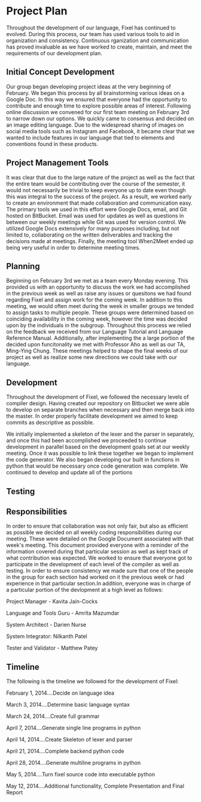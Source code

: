 # Project Plan
Throughout the development of our language, Fixel has continued to evolved.  During this process, our team has used various tools to aid in organization and consistency.   Continuous rganization and communication has proved invaluable as we have worked to create, maintain, and meet the requirements of our development plan.

## Initial Concept Development
Our group began developing project ideas at the very beginning of February.  We began this process by all brainstorming various ideas on a Google Doc.  In this way we ensured that everyone had the opportunity to contribute and enough time to explore possible areas of interest.  Following online discussion we convened for our first team meeting on February 3rd to narrow down our options.  We quickly came to consensus  and decided on an image editing language.  Due to the widespread sharing of images on social media tools such as Instagram and Facebook, it became clear that we wanted to include features in our language that tied to elements and conventions found in these products.

## Project Management Tools
It was clear that due to the large nature of the project as well as the fact that the entire team would be contributing over the course of the semester, it would not necessarily be trivial to keep everyone up to date even though this was integral to the success of the project.  As a result, we worked early to create an environment that made collaboration and communication easy.  The primary tools we used in this effort were Google Docs, email, and Git hosted on BitBucket.  Email was used for updates as well as questions in between our weekly meetings while Git was used for version control.  We utilized Google Docs extensively for many purposes including, but not limited to, collaborating on the written deliverables and tracking the decisions made at meetings.  Finally, the meeting tool When2Meet ended up being very useful in order to determine meeting times.

## Planning
Beginning on February 3rd we met as a team every Monday evening.  This provided us with an opportunity to discuss the work we had accomplished in the previous week as well as raise any issues or quesitons we had found regarding Fixel and assign work for the coming week.  In addition to this meeting, we would often meet during the week in smaller groups we tended to assign tasks to multiple people.  These groups were determined based on coinciding availability in the coming week, however the time was decided upon by the individuals in the subgroup.  Throughout this process we relied on the feedback we received from our Language Tutorial and Language Reference Manual.  Additionally, after implementing the a large portion of the decided upon funcitonality we met with Professor Aho as well as our TA, Ming-Ying Chung.  These meetings helped to shape the final weeks of our project as well as realize some new directions we could take with our language.

## Development
Throughout the development of Fixel, we followed the necessary levels of compiler design.  Having created our repository on Bitbucket we were able to develop on separate branches when necessary and then merge back into the master. In order properly facilitate development we aimed to keep commits as descriptive as possible.

We initially implemented a skeleton of the lexer and the parser in separately, and once this had been accomplished we proceeded to continue development in parallel based on the development goals set at our weekly meeting.  Once it was possible to link these together we began to implement the code generator.  We also began developing our built in functions in python that would be necessary once code generation was complete.  We continued to develop and update all of the portions 

## Testing


## Responsibilities
In order to ensure that collaboration was not only fair, but also as efficient as possible we decided on all weekly coding responsibilities during our meeting.  These were detailed on the Google Document associated with that week's meeting.  This document provided everyone with a reminder of the information covered during that particular session as well as kept track of what contribution was expected.  We worked to ensure that everyone got to participate in the development of each level  of the compiler as well as testing.  In order to ensure consistency we made sure that one of the people in the group for each section had worked on it the previous week or had experience in that particular section.In addition, everyone was in charge of a particular portion of the devlopment at a high level as follows:

Project Manager - Kavita Jain-Cocks

Language and Tools Guru - Amrita Mazumdar

System Architect - Darien Nurse

System Integrator: Nilkanth Patel

Tester and Validator - Matthew Patey

## Timeline
The following is the timeline we followed for the development of Fixel:

February 1, 2014....Decide on language idea

March 3, 2014....Determine basic language syntax

March 24, 2014....Create full grammar

April 7, 2014....Generate single line programs in python

April 14, 2014....Create Skeleton of lexer and parser

April 21, 2014....Complete backend python code

April 28, 2014....Generate multiline programs in python

May 5, 2014....Turn fixel source code into executable python

May 12, 2014....Additional functionality, Complete Presentation and Final Report

